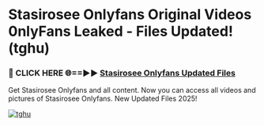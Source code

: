 # Stasirosee Onlyfans Original Videos 0nlyFans Leaked - Files Updated! (tghu)

<h3>🔴 CLICK HERE 🌐==►► <a href="https://tinyurl.com/ehrbuxhb" rel="nofollow">Stasirosee Onlyfans Updated Files</a></h3>

Get Stasirosee Onlyfans and all content. Now you can access all videos and pictures of Stasirosee Onlyfans. New Updated Files 2025!

[![tghu](https://i.imgur.com/lVYEuWS.gif)](https://tinyurl.com/ehrbuxhb)
